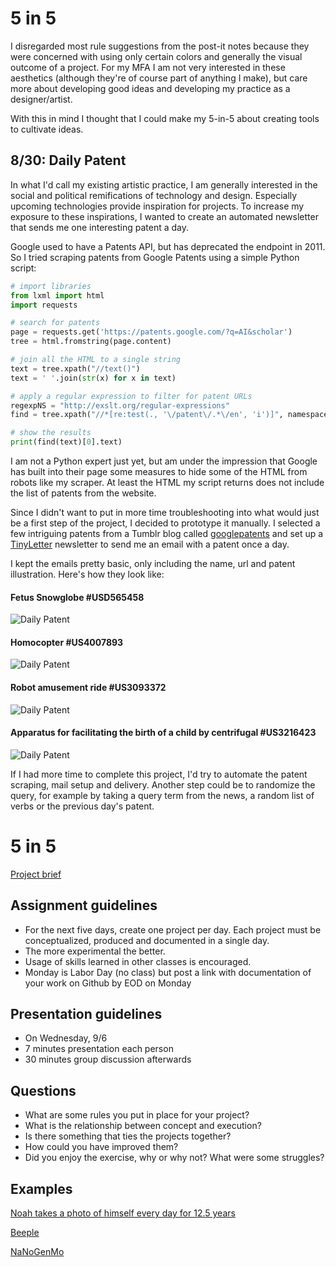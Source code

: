 # 5 in 5

I disregarded most rule suggestions from the post-it notes because they were concerned with using only certain colors and generally the visual outcome of a project. For my MFA I am not very interested in these aesthetics (although they're of course part of anything I make), but care more about developing good ideas and developing my practice as a designer/artist.  

With this in mind I thought that I could make my 5-in-5 about creating tools to cultivate ideas.

## 8/30: Daily Patent
In what I'd call my existing artistic practice, I am generally interested in the social and political remifications of technology and design. Especially upcoming technologies provide inspiration for projects. To increase my exposure to these inspirations, I wanted to create an automated newsletter that sends me one interesting patent a day.  

Google used to have a Patents API, but has deprecated the endpoint in 2011. So I tried scraping patents from Google Patents using a simple Python script: 

```python
# import libraries
from lxml import html
import requests

# search for patents
page = requests.get('https://patents.google.com/?q=AI&scholar')
tree = html.fromstring(page.content)

# join all the HTML to a single string
text = tree.xpath("//text()")
text = ' '.join(str(x) for x in text)

# apply a regular expression to filter for patent URLs
regexpNS = "http://exslt.org/regular-expressions"
find = tree.xpath("//*[re:test(., '\/patent\/.*\/en', 'i')]", namespaces={'re':regexpNS})

# show the results
print(find(text)[0].text)
```
I am not a Python expert just yet, but am under the impression that Google has built into their page some measures to hide some of the HTML from robots like my scraper. At least the HTML my script returns does not include the list of patents from the website.  

Since I didn't want to put in more time troubleshooting into what would just be a first step of the project, I decided to prototype it manually. I selected a few intriguing patents from a Tumblr blog called [googlepatents](http://googlepatents.tumblr.com) and set up a [TinyLetter](http://tinyletter.com) newsletter to send me an email with a patent once a day.

I kept the emails pretty basic, only including the name, url and patent illustration. Here's how they look like:

#### Fetus Snowglobe #USD565458
![Daily Patent](img/daily-patent-1.png)

#### Homocopter #US4007893
![Daily Patent](img/daily-patent-2.png)

#### Robot amusement ride #US3093372
![Daily Patent](img/daily-patent-3.png)

#### Apparatus for facilitating the birth of a child by centrifugal #US3216423
![Daily Patent](img/daily-patent-4.png)

If I had more time to complete this project, I'd try to automate the patent scraping, mail setup and delivery. Another step could be to randomize the query, for example by taking a query term from the news, a random list of verbs or the previous day's patent.



# 5 in 5
[Project brief](https://docs.google.com/a/newschool.edu/document/d/1LOWQXv9i27Uj8eECxLeZi66yjTRcqk260O4kw_98eOc/edit?usp=sharing)

## Assignment guidelines
* For the next five days, create one project per day. Each project must be conceptualized, produced and documented in a single day. 
* The more experimental the better.
* Usage of skills learned in other classes is encouraged.
* Monday is Labor Day (no class) but post a link with documentation of your work on Github by EOD on Monday

## Presentation guidelines
* On Wednesday, 9/6
* 7 minutes presentation each person
* 30 minutes group discussion afterwards

## Questions
* What are some rules you put in place for your project?
* What is the relationship between concept and execution?
* Is there something that ties the projects together?
* How could you have improved them?
* Did you enjoy the exercise, why or why not? What were some struggles?

## Examples
[Noah takes a photo of himself every day for 12.5 years](https://www.youtube.com/watch?v=iPPzXlMdi7o)

[Beeple](http://www.beeple-crap.com/everydays_one.php)

[NaNoGenMo](https://nanogenmo.github.io/)
